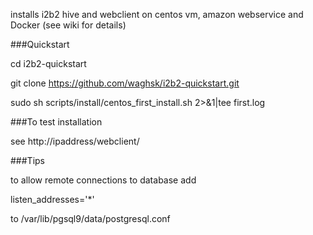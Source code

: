 installs i2b2 hive and webclient on centos vm, amazon webservice and Docker  (see wiki for details)

###Quickstart

cd i2b2-quickstart

git clone https://github.com/waghsk/i2b2-quickstart.git

sudo sh scripts/install/centos_first_install.sh 2>&1|tee first.log

###To test installation

see http://ipaddress/webclient/

###Tips

to allow remote connections to database add 

listen_addresses='*'

to /var/lib/pgsql9/data/postgresql.conf

